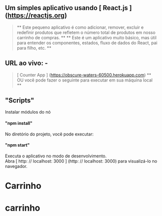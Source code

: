 ##  Um simples aplicativo usando [ React.js ] (https://reactjs.org)

>  ** Este pequeno aplicativo é como adicionar, remover, excluir e redefinir produtos que refletem o número total de produtos em nosso carrinho de compras. **
** Este é um aplicativo muito básico, mas útil para entender os componentes, estados, fluxo de dados do React, pai para filho, etc. **

##  URL ao vivo: -

> [ Counter App ] (https://obscure-waters-60500.herokuapp.com)
** OU você pode fazer o seguinte para executar em sua máquina local **

##  "Scripts"

Instalar módulos do nó

#### "npm install" 

No diretório do projeto, você pode executar:

#### "npm start" 

Executa o aplicativo no modo de desenvolvimento. <br>
Abra [ http: // localhost: 3000 ] (http: // localhost: 3000) para visualizá-lo no navegador.
# Carrinho
# carrinho
